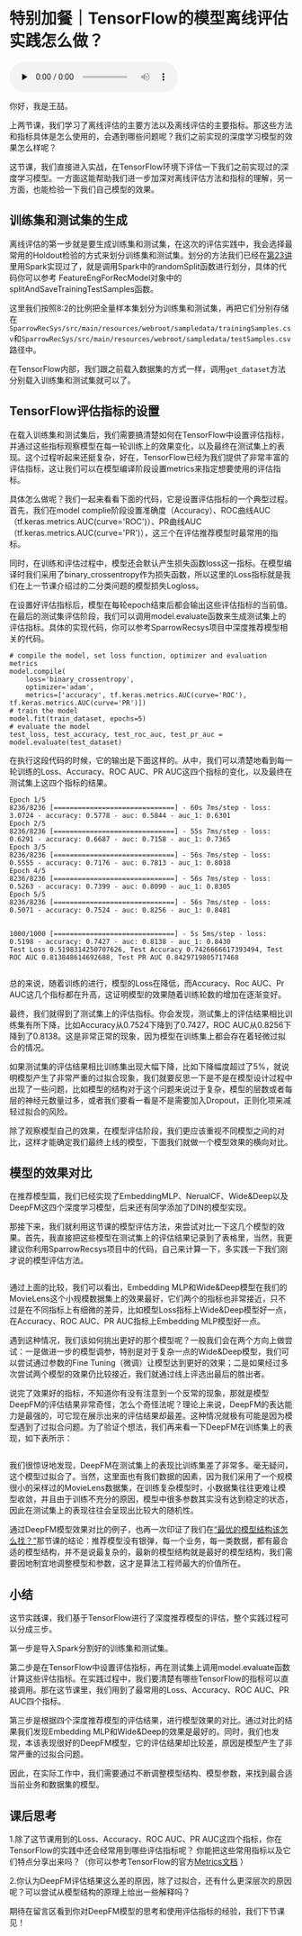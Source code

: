 # 特别加餐｜TensorFlow的模型离线评估实践怎么做？

<audio id="audio" title="特别加餐｜TensorFlow的模型离线评估实践怎么做？" controls="" preload="none"><source id="mp3" src="https://static001.geekbang.org/resource/audio/77/e7/7704d444f9fe7741752e41586dc4a6e7.mp3"></audio>

你好，我是王喆。

上两节课，我们学习了离线评估的主要方法以及离线评估的主要指标。那这些方法和指标具体是怎么使用的，会遇到哪些问题呢？我们之前实现的深度学习模型的效果怎么样呢？

这节课，我们直接进入实战，在TensorFlow环境下评估一下我们之前实现过的深度学习模型。一方面这能帮助我们进一步加深对离线评估方法和指标的理解，另一方面，也能检验一下我们自己模型的效果。

## 训练集和测试集的生成

离线评估的第一步就是要生成训练集和测试集，在这次的评估实践中，我会选择最常用的Holdout检验的方式来划分训练集和测试集。划分的方法我们已经在[第23讲](https://time.geekbang.org/column/article/317114)里用Spark实现过了，就是调用Spark中的randomSplit函数进行划分，具体的代码你可以参考 FeatureEngForRecModel对象中的splitAndSaveTrainingTestSamples函数。

这里我们按照8:2的比例把全量样本集划分为训练集和测试集，再把它们分别存储在`SparrowRecSys/src/main/resources/webroot/sampledata/trainingSamples.csv`和`SparrowRecSys/src/main/resources/webroot/sampledata/testSamples.csv`路径中。

在TensorFlow内部，我们跟之前载入数据集的方式一样，调用`get_dataset`方法分别载入训练集和测试集就可以了。

## TensorFlow评估指标的设置

在载入训练集和测试集后，我们需要搞清楚如何在TensorFlow中设置评估指标，并通过这些指标观察模型在每一轮训练上的效果变化，以及最终在测试集上的表现。这个过程听起来还挺复杂，好在，TensorFlow已经为我们提供了非常丰富的评估指标，这让我们可以在模型编译阶段设置metrics来指定想要使用的评估指标。

具体怎么做呢？我们一起来看看下面的代码，它是设置评估指标的一个典型过程。首先，我们在model complie阶段设置准确度（Accuracy）、ROC曲线AUC（tf.keras.metrics.AUC(curve='ROC')）、PR曲线AUC（tf.keras.metrics.AUC(curve='PR')），这三个在评估推荐模型时最常用的指标。

同时，在训练和评估过程中，模型还会默认产生损失函数loss这一指标。在模型编译时我们采用了binary_crossentropy作为损失函数，所以这里的Loss指标就是我们在上一节课介绍过的二分类问题的模型损失Logloss。

在设置好评估指标后，模型在每轮epoch结束后都会输出这些评估指标的当前值。在最后的测试集评估阶段，我们可以调用model.evaluate函数来生成测试集上的评估指标。具体的实现代码，你可以参考SparrowRecsys项目中深度推荐模型相关的代码。

```
# compile the model, set loss function, optimizer and evaluation metrics
model.compile(
    loss='binary_crossentropy',
    optimizer='adam',
    metrics=['accuracy', tf.keras.metrics.AUC(curve='ROC'), tf.keras.metrics.AUC(curve='PR')])
# train the model
model.fit(train_dataset, epochs=5)
# evaluate the model
test_loss, test_accuracy, test_roc_auc, test_pr_auc = model.evaluate(test_dataset)

```

在执行这段代码的时候，它的输出是下面这样的。从中，我们可以清楚地看到每一轮训练的Loss、Accuracy、ROC AUC、PR AUC这四个指标的变化，以及最终在测试集上这四个指标的结果。

```
Epoch 1/5
8236/8236 [==============================] - 60s 7ms/step - loss: 3.0724 - accuracy: 0.5778 - auc: 0.5844 - auc_1: 0.6301
Epoch 2/5
8236/8236 [==============================] - 55s 7ms/step - loss: 0.6291 - accuracy: 0.6687 - auc: 0.7158 - auc_1: 0.7365
Epoch 3/5
8236/8236 [==============================] - 56s 7ms/step - loss: 0.5555 - accuracy: 0.7176 - auc: 0.7813 - auc_1: 0.8018
Epoch 4/5
8236/8236 [==============================] - 56s 7ms/step - loss: 0.5263 - accuracy: 0.7399 - auc: 0.8090 - auc_1: 0.8305
Epoch 5/5
8236/8236 [==============================] - 56s 7ms/step - loss: 0.5071 - accuracy: 0.7524 - auc: 0.8256 - auc_1: 0.8481


1000/1000 [==============================] - 5s 5ms/step - loss: 0.5198 - accuracy: 0.7427 - auc: 0.8138 - auc_1: 0.8430
Test Loss 0.5198314250707626, Test Accuracy 0.7426666617393494, Test ROC AUC 0.813848614692688, Test PR AUC 0.8429719805717468


```

总的来说，随着训练的进行，模型的Loss在降低，而Accuracy、Roc AUC、Pr AUC这几个指标都在升高，这证明模型的效果随着训练轮数的增加在逐渐变好。

最终，我们就得到了测试集上的评估指标。你会发现，测试集上的评估结果相比训练集有所下降，比如Accuracy从0.7524下降到了0.7427，ROC AUC从0.8256下降到了0.8138。这是非常正常的现象，因为模型在训练集上都会存在着轻微过拟合的情况。

如果测试集的评估结果相比训练集出现大幅下降，比如下降幅度超过了5%，就说明模型产生了非常严重的过拟合现象，我们就要反思一下是不是在模型设计过程中出现了一些问题，比如模型的结构对于这个问题来说过于复杂，模型的层数或者每层的神经元数量过多，或者我们要看一看是不是需要加入Dropout，正则化项来减轻过拟合的风险。

除了观察模型自己的效果，在模型评估阶段，我们更应该重视不同模型之间的对比，这样才能确定我们最终上线的模型，下面我们就做一个模型效果的横向对比。

## 模型的效果对比

在推荐模型篇，我们已经实现了EmbeddingMLP、NerualCF、Wide&amp;Deep以及DeepFM这四个深度学习模型，后来还有同学添加了DIN的模型实现。

那接下来，我们就利用这节课的模型评估方法，来尝试对比一下这几个模型的效果。首先，我直接把这些模型在测试集上的评估结果记录到了表格里，当然，我更建议你利用SparrowRecsys项目中的代码，自己来计算一下，多实践一下我们刚才说的模型评估方法。

<img src="https://static001.geekbang.org/resource/image/06/c3/067c96ed1a4d59b1e2a8d610cb6888c3.jpeg" alt="">

通过上面的比较，我们可以看出，Embedding MLP和Wide&amp;Deep模型在我们的MovieLens这个小规模数据集上的效果最好，它们两个的指标也非常接近，只不过是在不同指标上有细微的差异，比如模型Loss指标上Wide&amp;Deep模型好一点，在Accuracy、ROC AUC、PR AUC指标上Embedding MLP模型好一点。

遇到这种情况，我们该如何挑出更好的那个模型呢？一般我们会在两个方向上做尝试：一是做进一步的模型调参，特别是对于复杂一点的Wide&amp;Deep模型，我们可以尝试通过参数的Fine Tuning（微调）让模型达到更好的效果；二是如果经过多次尝试两个模型的效果仍比较接近，我们就通过线上评选出最后的胜出者。

说完了效果好的指标，不知道你有没有注意到一个反常的现象，那就是模型DeepFM的评估结果非常奇怪，怎么个奇怪法呢？理论上来说，DeepFM的表达能力是最强的，可它现在展示出来的评估结果却最差。这种情况就极有可能是因为模型遇到了过拟合问题。为了验证个想法，我们再来看一下DeepFM在训练集上的表现，如下表所示：

<img src="https://static001.geekbang.org/resource/image/e6/41/e659147e8da20228ed722e3f38eea641.jpeg" alt="">

我们很惊讶地发现，DeepFM在测试集上的表现比训练集差了非常多。毫无疑问，这个模型过拟合了。当然，这里面也有我们数据的因素，因为我们采用了一个规模很小的采样过的MovieLens数据集，在训练复杂模型时，小数据集往往更难让模型收敛，并且由于训练不充分的原因，模型中很多参数其实没有达到稳定的状态，因此在测试集上的表现往往会呈现出比较大的随机性。

通过DeepFM模型效果对比的例子，也再一次印证了我们在[“最优的模型结构该怎么找？”](https://time.geekbang.org/column/article/315620)那节课的结论：推荐模型没有银弹，每一个业务，每一类数据，都有最合适的模型结构，并不是说最复杂的，最新的模型结构就是最好的模型结构，我们需要因地制宜地调整模型和参数，这才是算法工程师最大的价值所在。

## 小结

这节实践课，我们基于TensorFlow进行了深度推荐模型的评估，整个实践过程可以分成三步。

第一步是导入Spark分割好的训练集和测试集。

第二步是在TensorFlow中设置评估指标，再在测试集上调用model.evaluate函数计算这些评估指标。在实践过程中，我们要清楚有哪些TensorFlow的指标可以直接调用。那在这节课里，我们用到了最常用的Loss、Accuracy、ROC AUC、PR AUC四个指标。

第三步是根据四个深度推荐模型的评估结果，进行模型效果的对比。通过对比的结果我们发现Embedding MLP和Wide&amp;Deep的效果是最好的。同时，我们也发现，本该表现很好的DeepFM模型，它的评估结果却比较差，原因是模型产生了非常严重的过拟合问题。

因此，在实际工作中，我们需要通过不断调整模型结构、模型参数，来找到最合适当前业务和数据集的模型。

## 课后思考

1.除了这节课用到的Loss、Accuracy、ROC AUC、PR AUC这四个指标，你在TensorFlow的实践中还会经常用到哪些评估指标呢？ 你能把这些常用指标以及它们特点分享出来吗？（你可以参考TensorFlow的官方[Metrics文档](https://tensorflow.google.cn/api_docs/python/tf/keras/metrics) ）

2.你认为DeepFM评估结果这么差的原因，除了过拟合，还有什么更深层次的原因呢？可以尝试从模型结构的原理上给出一些解释吗？

期待在留言区看到你对DeepFM模型的思考和使用评估指标的经验，我们下节课见！
